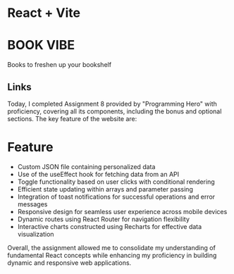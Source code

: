 # React + Vite

# BOOK VIBE

Books to freshen up your bookshelf

## Links

Today, I completed Assignment 8 provided by "Programming Hero" with proficiency, covering all its components, including the bonus and optional sections. The key feature of the website are:

# Feature

- Custom JSON file containing personalized data
- Use of the useEffect hook for fetching data from an API
- Toggle functionality based on user clicks with conditional rendering
- Efficient state updating within arrays and parameter passing
- Integration of toast notifications for successful operations and error messages
- Responsive design for seamless user experience across mobile devices
- Dynamic routes using React Router for navigation flexibility
- Interactive charts constructed using Recharts for effective data visualization

Overall, the assignment allowed me to consolidate my understanding of fundamental React concepts while enhancing my proficiency in building dynamic and responsive web applications.

